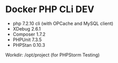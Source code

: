 # Docker PHP CLi DEV

- php 7.2.10 cli (with OPCache and MySQL client)
- XDebug 2.6.1
- Composer 1.7.2
- PHPUnit 7.3.5
- PHPStan 0.10.3

Workdir: /opt/project (for PHPStorm Testing)
